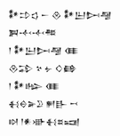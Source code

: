 <div class='block'>
<div class='line'>𒀯𒄞𒌓 𒀸 𒊮 𒀯𒌨𒄖𒆷</div>
<div class='line'>𒀉𒋾𒋾𒍣</div>
<div class='line'>𒁹 𒀯𒌨𒄖𒆷 𒈪</div>
<div class='line'>𒊮𒁉 𒆳 𒉡 𒄭𒂵</div>
<div class='line'>𒁹 𒀯𒈗 𒈪</div>
<div class='line'>𒈬𒀪𒅕𒊒 𒂍𒃲 𒍗</div>
<div class='line'>𒊭 𒁹𒀭𒀝𒈬𒊺𒍢</div>
</div>